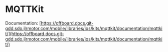 # MQTTKit

Documentation: [https://offboard.docs.git-gdd.sdo.jlrmotor.com/mobile/libraries/ios/kits/mqttkit/documentation/mqttkit/](https://offboard.docs.git-gdd.sdo.jlrmotor.com/mobile/libraries/ios/kits/mqttkit/documentation/mqttkit/)
